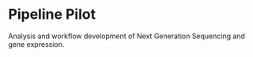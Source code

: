 # Pipeline Pilot

Analysis and workflow development of Next Generation Sequencing and gene expression.
